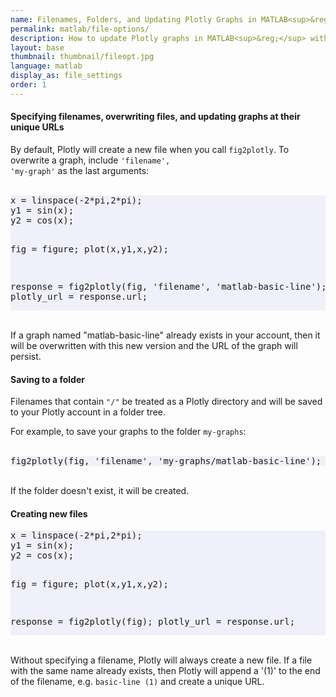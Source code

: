 ```yaml
---
name: Filenames, Folders, and Updating Plotly Graphs in MATLAB<sup>&reg;</sup>.
permalink: matlab/file-options/
description: How to update Plotly graphs in MATLAB<sup>&reg;</sup> with the fileopt parameter.
layout: base
thumbnail: thumbnail/fileopt.jpg
language: matlab
display_as: file_settings
order: 1
---
```


<h4>Specifying filenames, overwriting files, and updating graphs at their unique URLs</h4>

By default, Plotly will create a new file when you call <code>fig2plotly</code>.
To overwrite a graph, include <code>'filename', 'my-graph'</code>
as the last arguments:
<br>
<br>
<div class="z-depth-1">
<pre style="background: rgb(240, 240, 250);">x = linspace(-2*pi,2*pi);
y1 = sin(x);
y2 = cos(x);

fig = figure;
plot(x,y1,x,y2);

response = fig2plotly(fig, 'filename', 'matlab-basic-line');
plotly_url = response.url;</pre>
</div>
<br>
If a graph named "matlab-basic-line" already exists in your account, then it will be overwritten
with this new version and the URL of the graph will persist.

<h4>Saving to a folder</h4>

Filenames that contain <code>"/"</code> be treated as a Plotly directory and will be saved to
your Plotly account in a folder tree.

For example, to save your graphs to the folder <code>my-graphs</code>:
<br>
<br>
<pre style="background: rgb(240, 240, 250);">fig2plotly(fig, 'filename', 'my-graphs/matlab-basic-line');</pre>
<br>
If the folder doesn't exist, it will be created.

<h4>Creating new files</h4>

<div class="z-depth-1">
<pre style="background: rgb(240, 240, 250);">x = linspace(-2*pi,2*pi);
y1 = sin(x);
y2 = cos(x);

fig = figure;
plot(x,y1,x,y2);

response = fig2plotly(fig);
plotly_url = response.url;</pre>
</div>
<br>
Without specifying a filename, Plotly will always create a new file. If a
file with the same name already exists, then Plotly will append a '(1)' to the end
of the filename, e.g. <code>basic-line (1)</code> and create a unique URL.
